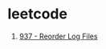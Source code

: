 # leetcode

1. [937 - Reorder Log Files](https://github.com/pqj163/leetcode/blob/main/937%20-%20Reorder%20Log%20Files/README.md)
